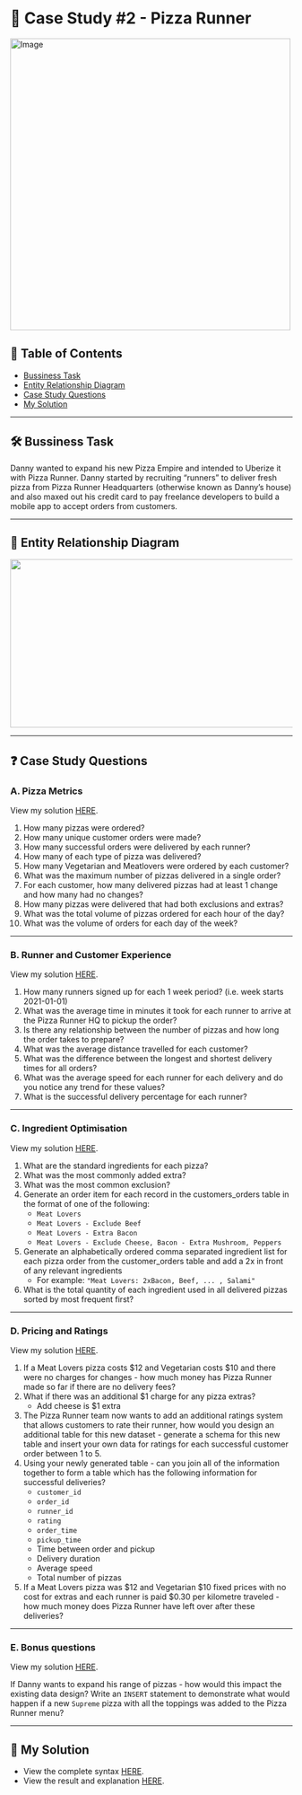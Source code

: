 # 🍕 Case Study #2 - Pizza Runner
<img src="https://user-images.githubusercontent.com/81607668/127271856-3c0d5b4a-baab-472c-9e24-3c1e3c3359b2.png" alt="Image" width="500" height="520">

## 📕 Table of Contents
* [Bussiness Task](https://github.com/PurushothamAbbili/8WeekSQLChallenge/blob/main/Case%20Study%20%232%20-%20Pizza%20Runner/README.md#%EF%B8%8F-bussiness-task)
* [Entity Relationship Diagram](https://github.com/PurushothamAbbili/8WeekSQLChallenge/blob/main/Case%20Study%20%232%20-%20Pizza%20Runner/README.md#-entity-relationship-diagram)
* [Case Study Questions](https://github.com/PurushothamAbbili/8WeekSQLChallenge/blob/main/Case%20Study%20%232%20-%20Pizza%20Runner/README.md#-case-study-questions)
* [My Solution](https://github.com/PurushothamAbbili/8WeekSQLChallenge/blob/main/Case%20Study%20%232%20-%20Pizza%20Runner/README.md#-my-solution)

---
## 🛠️ Bussiness Task
Danny wanted to expand his new Pizza Empire and intended to Uberize it with Pizza Runner. 
Danny started by recruiting “runners” to deliver fresh pizza from Pizza Runner Headquarters (otherwise known as Danny’s house) 
  and also maxed out his credit card to pay freelance developers to build a mobile app to accept orders from customers.

---
## 🔐 Entity Relationship Diagram
<p align="center">
<img src="https://github.com/qanhnn12/8-Week-SQL-Challenge/blob/main/IMG/e2.PNG" align="center" width="550" height="300" >

---
## ❓ Case Study Questions
### A. Pizza Metrics
View my solution [HERE](https://github.com/PurushothamAbbili/8WeekSQLChallenge/blob/main/Case%20Study%20%232%20-%20Pizza%20Runner/Solution/A.%20Pizza%20Metrices.md).

1. How many pizzas were ordered?
2. How many unique customer orders were made?
3. How many successful orders were delivered by each runner?
4. How many of each type of pizza was delivered?
5. How many Vegetarian and Meatlovers were ordered by each customer?
6. What was the maximum number of pizzas delivered in a single order?
7. For each customer, how many delivered pizzas had at least 1 change and how many had no changes?
8. How many pizzas were delivered that had both exclusions and extras?
9. What was the total volume of pizzas ordered for each hour of the day?
10. What was the volume of orders for each day of the week?

---
### B. Runner and Customer Experience
View my solution [HERE](https://github.com/PurushothamAbbili/8WeekSQLChallenge/blob/main/Case%20Study%20%232%20-%20Pizza%20Runner/Solution/B.%20Runner%20and%20Customer%20Experience.md).

1. How many runners signed up for each 1 week period? (i.e. week starts 2021-01-01)
2. What was the average time in minutes it took for each runner to arrive at the Pizza Runner HQ to pickup the order?
3. Is there any relationship between the number of pizzas and how long the order takes to prepare?
4. What was the average distance travelled for each customer?
5. What was the difference between the longest and shortest delivery times for all orders?
6. What was the average speed for each runner for each delivery and do you notice any trend for these values?
7. What is the successful delivery percentage for each runner?

---
### C. Ingredient Optimisation
View my solution [HERE](https://github.com/PurushothamAbbili/8WeekSQLChallenge/blob/main/Case%20Study%20%232%20-%20Pizza%20Runner/Solution/C.%20Ingredient%20Optimisation.md).

1. What are the standard ingredients for each pizza?
2. What was the most commonly added extra?
3. What was the most common exclusion?
4. Generate an order item for each record in the customers_orders table in the format of one of the following:
    * ```Meat Lovers```
    * ```Meat Lovers - Exclude Beef```
    * ```Meat Lovers - Extra Bacon```
    * ```Meat Lovers - Exclude Cheese, Bacon - Extra Mushroom, Peppers```
5. Generate an alphabetically ordered comma separated ingredient list for each pizza order from the customer_orders table and add a 2x in front of any relevant ingredients
    * For example: ```"Meat Lovers: 2xBacon, Beef, ... , Salami"```
6. What is the total quantity of each ingredient used in all delivered pizzas sorted by most frequent first?

---
### D. Pricing and Ratings
View my solution [HERE](https://github.com/PurushothamAbbili/8WeekSQLChallenge/blob/main/Case%20Study%20%232%20-%20Pizza%20Runner/Solution/D.%20Pricing%20and%20Ratings.md).

1. If a Meat Lovers pizza costs $12 and Vegetarian costs $10 and there were no charges for changes - how much money has Pizza Runner made so far if there are no delivery fees?
2. What if there was an additional $1 charge for any pizza extras?
    * Add cheese is $1 extra
3. The Pizza Runner team now wants to add an additional ratings system that allows customers to rate their runner, how would you design an additional table for this new dataset - generate a schema for this new table and insert your own data for ratings for each successful customer order between 1 to 5.
4. Using your newly generated table - can you join all of the information together to form a table which has the following information for successful deliveries?
    * ```customer_id```
    * ```order_id```
    * ```runner_id```
    * ```rating```
    * ```order_time```
    * ```pickup_time```
    * Time between order and pickup
    * Delivery duration
    * Average speed
    * Total number of pizzas
5. If a Meat Lovers pizza was $12 and Vegetarian $10 fixed prices with no cost for extras and each runner is paid $0.30 per kilometre traveled - how much money does Pizza Runner have left over after these deliveries?

---
### E. Bonus questions
View my solution [HERE](https://github.com/PurushothamAbbili/8WeekSQLChallenge/blob/main/Case%20Study%20%232%20-%20Pizza%20Runner/Solution/E.%20Bonus%20Questions.md).

If Danny wants to expand his range of pizzas - how would this impact the existing data design? Write an ```INSERT``` statement to demonstrate what would happen if a new ```Supreme``` pizza with all the toppings was added to the Pizza Runner menu?

---
## 🚀 My Solution
* View the complete syntax [HERE](https://github.com/PurushothamAbbili/8WeekSQLChallenge/tree/main/Case%20Study%20%232%20-%20Pizza%20Runner/Syntax).
* View the result and explanation [HERE](https://github.com/PurushothamAbbili/8WeekSQLChallenge/tree/main/Case%20Study%20%232%20-%20Pizza%20Runner/Solution).
